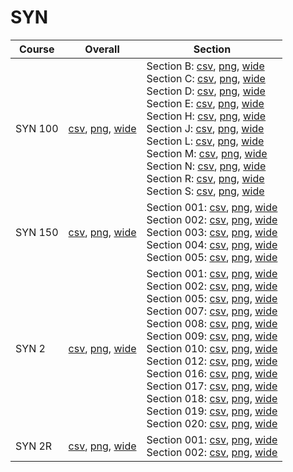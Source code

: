 # SYN

| Course | Overall | Section |
| ------ | ------- | ------- |
| SYN 100 | [csv](https://github.com/UCSD-Historical-Enrollment-Data/2023Fall/blob/main/overall/SYN%20100.csv), [png](https://raw.githubusercontent.com/UCSD-Historical-Enrollment-Data/2023Fall/main/plot_overall/SYN%20100.png), [wide](https://raw.githubusercontent.com/UCSD-Historical-Enrollment-Data/2023Fall/main/plot_overall_wide/SYN%20100.png) | Section B: [csv](https://github.com/UCSD-Historical-Enrollment-Data/2023Fall/blob/main/section/SYN%20100_B.csv), [png](https://raw.githubusercontent.com/UCSD-Historical-Enrollment-Data/2023Fall/main/plot_section/SYN%20100_B.png), [wide](https://raw.githubusercontent.com/UCSD-Historical-Enrollment-Data/2023Fall/main/plot_section_wide/SYN%20100_B.png)<br>Section C: [csv](https://github.com/UCSD-Historical-Enrollment-Data/2023Fall/blob/main/section/SYN%20100_C.csv), [png](https://raw.githubusercontent.com/UCSD-Historical-Enrollment-Data/2023Fall/main/plot_section/SYN%20100_C.png), [wide](https://raw.githubusercontent.com/UCSD-Historical-Enrollment-Data/2023Fall/main/plot_section_wide/SYN%20100_C.png)<br>Section D: [csv](https://github.com/UCSD-Historical-Enrollment-Data/2023Fall/blob/main/section/SYN%20100_D.csv), [png](https://raw.githubusercontent.com/UCSD-Historical-Enrollment-Data/2023Fall/main/plot_section/SYN%20100_D.png), [wide](https://raw.githubusercontent.com/UCSD-Historical-Enrollment-Data/2023Fall/main/plot_section_wide/SYN%20100_D.png)<br>Section E: [csv](https://github.com/UCSD-Historical-Enrollment-Data/2023Fall/blob/main/section/SYN%20100_E.csv), [png](https://raw.githubusercontent.com/UCSD-Historical-Enrollment-Data/2023Fall/main/plot_section/SYN%20100_E.png), [wide](https://raw.githubusercontent.com/UCSD-Historical-Enrollment-Data/2023Fall/main/plot_section_wide/SYN%20100_E.png)<br>Section H: [csv](https://github.com/UCSD-Historical-Enrollment-Data/2023Fall/blob/main/section/SYN%20100_H.csv), [png](https://raw.githubusercontent.com/UCSD-Historical-Enrollment-Data/2023Fall/main/plot_section/SYN%20100_H.png), [wide](https://raw.githubusercontent.com/UCSD-Historical-Enrollment-Data/2023Fall/main/plot_section_wide/SYN%20100_H.png)<br>Section J: [csv](https://github.com/UCSD-Historical-Enrollment-Data/2023Fall/blob/main/section/SYN%20100_J.csv), [png](https://raw.githubusercontent.com/UCSD-Historical-Enrollment-Data/2023Fall/main/plot_section/SYN%20100_J.png), [wide](https://raw.githubusercontent.com/UCSD-Historical-Enrollment-Data/2023Fall/main/plot_section_wide/SYN%20100_J.png)<br>Section L: [csv](https://github.com/UCSD-Historical-Enrollment-Data/2023Fall/blob/main/section/SYN%20100_L.csv), [png](https://raw.githubusercontent.com/UCSD-Historical-Enrollment-Data/2023Fall/main/plot_section/SYN%20100_L.png), [wide](https://raw.githubusercontent.com/UCSD-Historical-Enrollment-Data/2023Fall/main/plot_section_wide/SYN%20100_L.png)<br>Section M: [csv](https://github.com/UCSD-Historical-Enrollment-Data/2023Fall/blob/main/section/SYN%20100_M.csv), [png](https://raw.githubusercontent.com/UCSD-Historical-Enrollment-Data/2023Fall/main/plot_section/SYN%20100_M.png), [wide](https://raw.githubusercontent.com/UCSD-Historical-Enrollment-Data/2023Fall/main/plot_section_wide/SYN%20100_M.png)<br>Section N: [csv](https://github.com/UCSD-Historical-Enrollment-Data/2023Fall/blob/main/section/SYN%20100_N.csv), [png](https://raw.githubusercontent.com/UCSD-Historical-Enrollment-Data/2023Fall/main/plot_section/SYN%20100_N.png), [wide](https://raw.githubusercontent.com/UCSD-Historical-Enrollment-Data/2023Fall/main/plot_section_wide/SYN%20100_N.png)<br>Section R: [csv](https://github.com/UCSD-Historical-Enrollment-Data/2023Fall/blob/main/section/SYN%20100_R.csv), [png](https://raw.githubusercontent.com/UCSD-Historical-Enrollment-Data/2023Fall/main/plot_section/SYN%20100_R.png), [wide](https://raw.githubusercontent.com/UCSD-Historical-Enrollment-Data/2023Fall/main/plot_section_wide/SYN%20100_R.png)<br>Section S: [csv](https://github.com/UCSD-Historical-Enrollment-Data/2023Fall/blob/main/section/SYN%20100_S.csv), [png](https://raw.githubusercontent.com/UCSD-Historical-Enrollment-Data/2023Fall/main/plot_section/SYN%20100_S.png), [wide](https://raw.githubusercontent.com/UCSD-Historical-Enrollment-Data/2023Fall/main/plot_section_wide/SYN%20100_S.png) |
| SYN 150 | [csv](https://github.com/UCSD-Historical-Enrollment-Data/2023Fall/blob/main/overall/SYN%20150.csv), [png](https://raw.githubusercontent.com/UCSD-Historical-Enrollment-Data/2023Fall/main/plot_overall/SYN%20150.png), [wide](https://raw.githubusercontent.com/UCSD-Historical-Enrollment-Data/2023Fall/main/plot_overall_wide/SYN%20150.png) | Section 001: [csv](https://github.com/UCSD-Historical-Enrollment-Data/2023Fall/blob/main/section/SYN%20150_001.csv), [png](https://raw.githubusercontent.com/UCSD-Historical-Enrollment-Data/2023Fall/main/plot_section/SYN%20150_001.png), [wide](https://raw.githubusercontent.com/UCSD-Historical-Enrollment-Data/2023Fall/main/plot_section_wide/SYN%20150_001.png)<br>Section 002: [csv](https://github.com/UCSD-Historical-Enrollment-Data/2023Fall/blob/main/section/SYN%20150_002.csv), [png](https://raw.githubusercontent.com/UCSD-Historical-Enrollment-Data/2023Fall/main/plot_section/SYN%20150_002.png), [wide](https://raw.githubusercontent.com/UCSD-Historical-Enrollment-Data/2023Fall/main/plot_section_wide/SYN%20150_002.png)<br>Section 003: [csv](https://github.com/UCSD-Historical-Enrollment-Data/2023Fall/blob/main/section/SYN%20150_003.csv), [png](https://raw.githubusercontent.com/UCSD-Historical-Enrollment-Data/2023Fall/main/plot_section/SYN%20150_003.png), [wide](https://raw.githubusercontent.com/UCSD-Historical-Enrollment-Data/2023Fall/main/plot_section_wide/SYN%20150_003.png)<br>Section 004: [csv](https://github.com/UCSD-Historical-Enrollment-Data/2023Fall/blob/main/section/SYN%20150_004.csv), [png](https://raw.githubusercontent.com/UCSD-Historical-Enrollment-Data/2023Fall/main/plot_section/SYN%20150_004.png), [wide](https://raw.githubusercontent.com/UCSD-Historical-Enrollment-Data/2023Fall/main/plot_section_wide/SYN%20150_004.png)<br>Section 005: [csv](https://github.com/UCSD-Historical-Enrollment-Data/2023Fall/blob/main/section/SYN%20150_005.csv), [png](https://raw.githubusercontent.com/UCSD-Historical-Enrollment-Data/2023Fall/main/plot_section/SYN%20150_005.png), [wide](https://raw.githubusercontent.com/UCSD-Historical-Enrollment-Data/2023Fall/main/plot_section_wide/SYN%20150_005.png) |
| SYN 2 | [csv](https://github.com/UCSD-Historical-Enrollment-Data/2023Fall/blob/main/overall/SYN%202.csv), [png](https://raw.githubusercontent.com/UCSD-Historical-Enrollment-Data/2023Fall/main/plot_overall/SYN%202.png), [wide](https://raw.githubusercontent.com/UCSD-Historical-Enrollment-Data/2023Fall/main/plot_overall_wide/SYN%202.png) | Section 001: [csv](https://github.com/UCSD-Historical-Enrollment-Data/2023Fall/blob/main/section/SYN%202_001.csv), [png](https://raw.githubusercontent.com/UCSD-Historical-Enrollment-Data/2023Fall/main/plot_section/SYN%202_001.png), [wide](https://raw.githubusercontent.com/UCSD-Historical-Enrollment-Data/2023Fall/main/plot_section_wide/SYN%202_001.png)<br>Section 002: [csv](https://github.com/UCSD-Historical-Enrollment-Data/2023Fall/blob/main/section/SYN%202_002.csv), [png](https://raw.githubusercontent.com/UCSD-Historical-Enrollment-Data/2023Fall/main/plot_section/SYN%202_002.png), [wide](https://raw.githubusercontent.com/UCSD-Historical-Enrollment-Data/2023Fall/main/plot_section_wide/SYN%202_002.png)<br>Section 005: [csv](https://github.com/UCSD-Historical-Enrollment-Data/2023Fall/blob/main/section/SYN%202_005.csv), [png](https://raw.githubusercontent.com/UCSD-Historical-Enrollment-Data/2023Fall/main/plot_section/SYN%202_005.png), [wide](https://raw.githubusercontent.com/UCSD-Historical-Enrollment-Data/2023Fall/main/plot_section_wide/SYN%202_005.png)<br>Section 007: [csv](https://github.com/UCSD-Historical-Enrollment-Data/2023Fall/blob/main/section/SYN%202_007.csv), [png](https://raw.githubusercontent.com/UCSD-Historical-Enrollment-Data/2023Fall/main/plot_section/SYN%202_007.png), [wide](https://raw.githubusercontent.com/UCSD-Historical-Enrollment-Data/2023Fall/main/plot_section_wide/SYN%202_007.png)<br>Section 008: [csv](https://github.com/UCSD-Historical-Enrollment-Data/2023Fall/blob/main/section/SYN%202_008.csv), [png](https://raw.githubusercontent.com/UCSD-Historical-Enrollment-Data/2023Fall/main/plot_section/SYN%202_008.png), [wide](https://raw.githubusercontent.com/UCSD-Historical-Enrollment-Data/2023Fall/main/plot_section_wide/SYN%202_008.png)<br>Section 009: [csv](https://github.com/UCSD-Historical-Enrollment-Data/2023Fall/blob/main/section/SYN%202_009.csv), [png](https://raw.githubusercontent.com/UCSD-Historical-Enrollment-Data/2023Fall/main/plot_section/SYN%202_009.png), [wide](https://raw.githubusercontent.com/UCSD-Historical-Enrollment-Data/2023Fall/main/plot_section_wide/SYN%202_009.png)<br>Section 010: [csv](https://github.com/UCSD-Historical-Enrollment-Data/2023Fall/blob/main/section/SYN%202_010.csv), [png](https://raw.githubusercontent.com/UCSD-Historical-Enrollment-Data/2023Fall/main/plot_section/SYN%202_010.png), [wide](https://raw.githubusercontent.com/UCSD-Historical-Enrollment-Data/2023Fall/main/plot_section_wide/SYN%202_010.png)<br>Section 012: [csv](https://github.com/UCSD-Historical-Enrollment-Data/2023Fall/blob/main/section/SYN%202_012.csv), [png](https://raw.githubusercontent.com/UCSD-Historical-Enrollment-Data/2023Fall/main/plot_section/SYN%202_012.png), [wide](https://raw.githubusercontent.com/UCSD-Historical-Enrollment-Data/2023Fall/main/plot_section_wide/SYN%202_012.png)<br>Section 016: [csv](https://github.com/UCSD-Historical-Enrollment-Data/2023Fall/blob/main/section/SYN%202_016.csv), [png](https://raw.githubusercontent.com/UCSD-Historical-Enrollment-Data/2023Fall/main/plot_section/SYN%202_016.png), [wide](https://raw.githubusercontent.com/UCSD-Historical-Enrollment-Data/2023Fall/main/plot_section_wide/SYN%202_016.png)<br>Section 017: [csv](https://github.com/UCSD-Historical-Enrollment-Data/2023Fall/blob/main/section/SYN%202_017.csv), [png](https://raw.githubusercontent.com/UCSD-Historical-Enrollment-Data/2023Fall/main/plot_section/SYN%202_017.png), [wide](https://raw.githubusercontent.com/UCSD-Historical-Enrollment-Data/2023Fall/main/plot_section_wide/SYN%202_017.png)<br>Section 018: [csv](https://github.com/UCSD-Historical-Enrollment-Data/2023Fall/blob/main/section/SYN%202_018.csv), [png](https://raw.githubusercontent.com/UCSD-Historical-Enrollment-Data/2023Fall/main/plot_section/SYN%202_018.png), [wide](https://raw.githubusercontent.com/UCSD-Historical-Enrollment-Data/2023Fall/main/plot_section_wide/SYN%202_018.png)<br>Section 019: [csv](https://github.com/UCSD-Historical-Enrollment-Data/2023Fall/blob/main/section/SYN%202_019.csv), [png](https://raw.githubusercontent.com/UCSD-Historical-Enrollment-Data/2023Fall/main/plot_section/SYN%202_019.png), [wide](https://raw.githubusercontent.com/UCSD-Historical-Enrollment-Data/2023Fall/main/plot_section_wide/SYN%202_019.png)<br>Section 020: [csv](https://github.com/UCSD-Historical-Enrollment-Data/2023Fall/blob/main/section/SYN%202_020.csv), [png](https://raw.githubusercontent.com/UCSD-Historical-Enrollment-Data/2023Fall/main/plot_section/SYN%202_020.png), [wide](https://raw.githubusercontent.com/UCSD-Historical-Enrollment-Data/2023Fall/main/plot_section_wide/SYN%202_020.png) |
| SYN 2R | [csv](https://github.com/UCSD-Historical-Enrollment-Data/2023Fall/blob/main/overall/SYN%202R.csv), [png](https://raw.githubusercontent.com/UCSD-Historical-Enrollment-Data/2023Fall/main/plot_overall/SYN%202R.png), [wide](https://raw.githubusercontent.com/UCSD-Historical-Enrollment-Data/2023Fall/main/plot_overall_wide/SYN%202R.png) | Section 001: [csv](https://github.com/UCSD-Historical-Enrollment-Data/2023Fall/blob/main/section/SYN%202R_001.csv), [png](https://raw.githubusercontent.com/UCSD-Historical-Enrollment-Data/2023Fall/main/plot_section/SYN%202R_001.png), [wide](https://raw.githubusercontent.com/UCSD-Historical-Enrollment-Data/2023Fall/main/plot_section_wide/SYN%202R_001.png)<br>Section 002: [csv](https://github.com/UCSD-Historical-Enrollment-Data/2023Fall/blob/main/section/SYN%202R_002.csv), [png](https://raw.githubusercontent.com/UCSD-Historical-Enrollment-Data/2023Fall/main/plot_section/SYN%202R_002.png), [wide](https://raw.githubusercontent.com/UCSD-Historical-Enrollment-Data/2023Fall/main/plot_section_wide/SYN%202R_002.png) |
